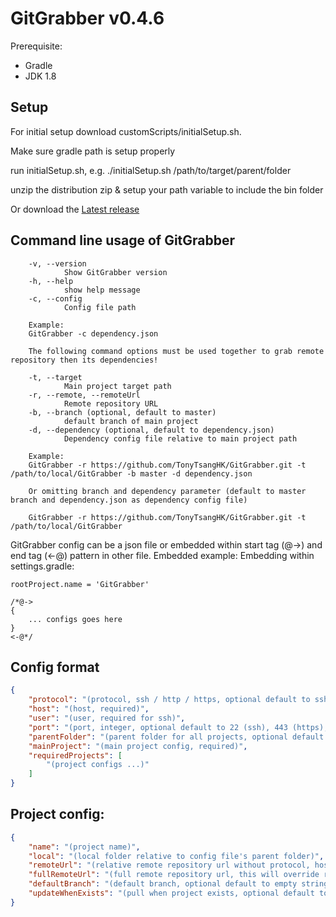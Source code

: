GitGrabber v0.4.6
===

Prerequisite:
  - Gradle
  - JDK 1.8

Setup
---

For initial setup download customScripts/initialSetup.sh.

Make sure gradle path is setup properly

run initialSetup.sh, e.g. ./initialSetup.sh /path/to/target/parent/folder

unzip the distribution zip & setup your path variable to include the bin folder

Or download the [Latest release](../../releases/latest)

Command line usage of GitGrabber
---

```
    -v, --version
            Show GitGrabber version
    -h, --help
            show help message
    -c, --config
            Config file path

    Example:
    GitGrabber -c dependency.json

    The following command options must be used together to grab remote repository then its dependencies!

    -t, --target
            Main project target path
    -r, --remote, --remoteUrl
            Remote repository URL
    -b, --branch (optional, default to master)
            default branch of main project
    -d, --dependency (optional, default to dependency.json)
            Dependency config file relative to main project path

    Example:
    GitGrabber -r https://github.com/TonyTsangHK/GitGrabber.git -t /path/to/local/GitGrabber -b master -d dependency.json
    
    Or omitting branch and dependency parameter (default to master branch and dependency.json as dependency config file)
    
    GitGrabber -r https://github.com/TonyTsangHK/GitGrabber.git -t /path/to/local/GitGrabber
```

GitGrabber config can be a json file or embedded within start tag (@->) and end tag (<-@) pattern in other file.
Embedded example:
Embedding within settings.gradle:

```
rootProject.name = 'GitGrabber'

/*@->
{
    ... configs goes here
}
<-@*/
```

Config format
---
```JSON
{
    "protocol": "(protocol, ssh / http / https, optional default to ssh)",
    "host": "(host, required)",
    "user": "(user, required for ssh)",
    "port": "(port, integer, optional default to 22 (ssh), 443 (https), 80 (http))",
    "parentFolder": "(parent folder for all projects, optional default to parent folder of config file, relative path to this config file or absolute path is accepted)",
    "mainProject": "(main project config, required)",
    "requiredProjects": [
        "(project configs ...)"
    ]
}
```

Project config:
---
```JSON
{
    "name": "(project name)",
    "local": "(local folder relative to config file's parent folder)",
    "remoteUrl": "(relative remote repository url without protocol, host, user, port)",
    "fullRemoteUrl": "(full remote repository url, this will override remoteUrl if both are present)",
    "defaultBranch": "(default branch, optional default to empty string)",
    "updateWhenExists": "(pull when project exists, optional default to false)"
}
```